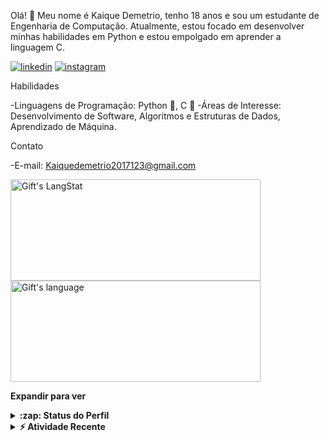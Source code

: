 Olá! 👋 Meu nome é Kaique Demetrio, tenho 18 anos e sou um estudante de Engenharia de Computação. Atualmente, estou focado em desenvolver minhas habilidades em Python e estou 
empolgado em aprender a linguagem C.
 
[![linkedin](https://img.shields.io/badge/LinkedIn-0077B5?style=for-the-badge&logo=linkedin&logoColor=white)](https://www.linkedin.com/in/kaique-demetrio-59b24026a/)
[![instagram](https://img.shields.io/badge/Instagram-E4405F?style=for-the-badge&logo=instagram&logoColor=white)](https://www.instagram.com/kaique.demetrio/)
  
Habilidades

-Linguagens de Programação: Python 🐍, C 📝
-Áreas de Interesse: Desenvolvimento de Software, Algoritmos e Estruturas de Dados, Aprendizado de Máquina.

  Contato

-E-mail: Kaiquedemetrio2017123@gmail.com

<div>
   <img align="center" src="https://github-readme-streak-stats.herokuapp.com/?user=kaiqueDM1" alt="Gift's LangStat" height="162px"  width="400px"/>
  <img align="center" src="https://github-readme-stats.vercel.app/api/top-langs?username=kaiqueDM1&langs_count=10&show_icons=true&locale=en&layout=compact&theme=light" alt="Gift's language" height="162px"  width="400px"/>
</div>

**Expandir para ver**
<details>

<p align="left"> <img src="https://komarev.com/ghpvc/?username=kaiqueDM1&label=Profile%20views&color=0e75b6&style=flat" alt="isrealodejobi" />
</p>
  <summary><b>:zap: Status do Perfil</b></summary>
  <img src="https://github-readme-stats.anuraghazra1.vercel.app/api?username=kaiqueDM1&show_icons=true" />
</details>
<details>
  <summary><b>⚡ Atividade Recente</b></summary>
  <br/>
   <a href="https://github.com/kaiqueDM1/"><img alt="Gift' Activity Graph" src="https://activity-graph.herokuapp.com/graph?username=umlucas&custom_title=Gift's%20Contribution%20Graph&theme=react-dark" /></a>
  <br/>
</details>
